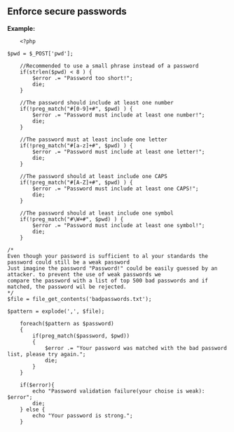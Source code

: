 
Enforce secure passwords
-------

**Example:**



    	<?php

	$pwd = $_POST['pwd'];

		//Recommended to use a small phrase instead of a password
		if(strlen($pwd) < 8 ) {
			$error .= "Password too short!";
			die;
		}
	
		//The password should include at least one number
		if(!preg_match("#[0-9]+#", $pwd) ) {
			$error .= "Password must include at least one number!";
			die;
		}

		//The password must at least include one letter
		if(!preg_match("#[a-z]+#", $pwd) ) {
			$error .= "Password must include at least one letter!";
			die;
		}

		//The password should at least include one CAPS
		if(!preg_match("#[A-Z]+#", $pwd) ) {
			$error .= "Password must include at least one CAPS!";
			die;
		}

		//The password should at least include one symbol
		if(!preg_match("#\W+#", $pwd) ) {
			$error .= "Password must include at least one symbol!";
			die;
		}

	/*
	Even though your password is sufficient to al your standards the password could still be a weak password
	Just imagine the password "Password!" could be easily guessed by an attacker. to prevent the use of weak passwords we 
	compare the password with a list of top 500 bad passwords and if matched, the password wil be rejected.
	*/
	$file = file_get_contents('badpasswords.txt');
   
	$pattern = explode(',', $file);
	
		foreach($pattern as $password)
		{
			if(preg_match($password, $pwd))
			{
				$error .= "Your password was matched with the bad password list, please try again.";
				die;
			}
		}

		if($error){
			echo "Password validation failure(your choise is weak): $error";
			die;
		} else {
			echo "Your password is strong.";
		}


	